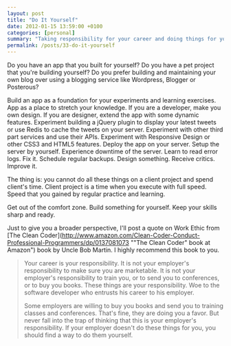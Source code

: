 ```yaml
---
layout: post
title: "Do It Yourself"
date: 2012-01-15 13:59:00 +0100
categories: [personal]
summary: "Taking responsibility for your career and doing things for yourself."
permalink: /posts/33-do-it-yourself
---
```


Do you have an app that you built for yourself? Do you have a pet project that you're building yourself? Do you prefer building and maintaining your own blog over using a blogging service like Wordpress, Blogger or Posterous?

Build an app as a foundation for your experiments and learning exercises. App as a place to stretch your knowledge. If you are a developer, make you own design. If you are designer, extend the app with some dynamic features. Experiment building a jQuery plugin to display your latest tweets or use Redis to cache the tweets on your server. Experiment with other third part services and use their APIs. Experiment with Responsive Design or other CSS3 and HTML5 features. Deploy the app on your server. Setup the server by yourself. Experience downtime of the server. Learn to read error logs. Fix it. Schedule regular backups. Design something. Receive critics. Improve it.

The thing is: you cannot do all these things on a client project and spend client's time. Client project is a time when you execute with full speed. Speed that you gained by regular practice and learning.

Get out of the comfort zone. Build something for yourself. Keep your skills sharp and ready.

Just to give you a broader perspective, I'll post a quote on Work Ethic from [The Clean Coder](http://www.amazon.com/Clean-Coder-Conduct-Professional-Programmers/dp/0137081073 ""The Clean Coder" book at Amazon") book by Uncle Bob Martin. I highly recommend this book to you.

> Your career is your responsibility. It is not your employer's responsibility to make sure you are marketable. It is not your employer's responsibility to train you, or to send you to conferences, or to buy you books. These things are your responsibility. Woe to the software developer who entrusts his career to his employer.  
>   
> Some employers are willing to buy you books and send you to training classes and conferences. That's fine, they are doing you a favor. But never fall into the trap of thinking that this is your employer's responsibility. If your employer doesn't do these things for you, you should find a way to do them yourself.
